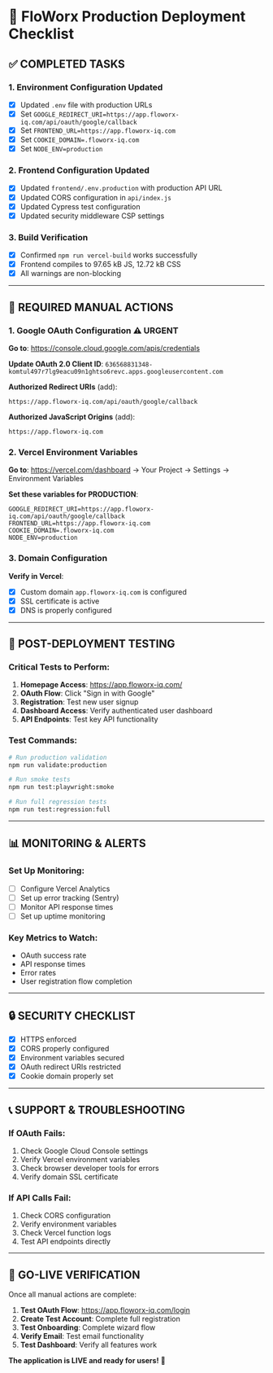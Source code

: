 # 🚀 FloWorx Production Deployment Checklist

## **✅ COMPLETED TASKS**

### **1. Environment Configuration Updated**
- [x] Updated `.env` file with production URLs
- [x] Set `GOOGLE_REDIRECT_URI=https://app.floworx-iq.com/api/oauth/google/callback`
- [x] Set `FRONTEND_URL=https://app.floworx-iq.com`
- [x] Set `COOKIE_DOMAIN=.floworx-iq.com`
- [x] Set `NODE_ENV=production`

### **2. Frontend Configuration Updated**
- [x] Updated `frontend/.env.production` with production API URL
- [x] Updated CORS configuration in `api/index.js`
- [x] Updated Cypress test configuration
- [x] Updated security middleware CSP settings

### **3. Build Verification**
- [x] Confirmed `npm run vercel-build` works successfully
- [x] Frontend compiles to 97.65 kB JS, 12.72 kB CSS
- [x] All warnings are non-blocking

---

## **🔧 REQUIRED MANUAL ACTIONS**

### **1. Google OAuth Configuration** ⚠️ **URGENT**
**Go to**: https://console.cloud.google.com/apis/credentials

**Update OAuth 2.0 Client ID**: `636568831348-komtul497r7lg9eacu09n1ghtso6revc.apps.googleusercontent.com`

**Authorized Redirect URIs** (add):
```
https://app.floworx-iq.com/api/oauth/google/callback
```

**Authorized JavaScript Origins** (add):
```
https://app.floworx-iq.com
```

### **2. Vercel Environment Variables**
**Go to**: https://vercel.com/dashboard → Your Project → Settings → Environment Variables

**Set these variables for PRODUCTION**:
```
GOOGLE_REDIRECT_URI=https://app.floworx-iq.com/api/oauth/google/callback
FRONTEND_URL=https://app.floworx-iq.com
COOKIE_DOMAIN=.floworx-iq.com
NODE_ENV=production
```

### **3. Domain Configuration**
**Verify in Vercel**:
- [x] Custom domain `app.floworx-iq.com` is configured
- [x] SSL certificate is active
- [x] DNS is properly configured

---

## **🧪 POST-DEPLOYMENT TESTING**

### **Critical Tests to Perform**:

1. **Homepage Access**: https://app.floworx-iq.com/
2. **OAuth Flow**: Click "Sign in with Google"
3. **Registration**: Test new user signup
4. **Dashboard Access**: Verify authenticated user dashboard
5. **API Endpoints**: Test key API functionality

### **Test Commands**:
```bash
# Run production validation
npm run validate:production

# Run smoke tests
npm run test:playwright:smoke

# Run full regression tests
npm run test:regression:full
```

---

## **📊 MONITORING & ALERTS**

### **Set Up Monitoring**:
- [ ] Configure Vercel Analytics
- [ ] Set up error tracking (Sentry)
- [ ] Monitor API response times
- [ ] Set up uptime monitoring

### **Key Metrics to Watch**:
- OAuth success rate
- API response times
- Error rates
- User registration flow completion

---

## **🔒 SECURITY CHECKLIST**

- [x] HTTPS enforced
- [x] CORS properly configured
- [x] Environment variables secured
- [x] OAuth redirect URIs restricted
- [x] Cookie domain properly set

---

## **📞 SUPPORT & TROUBLESHOOTING**

### **If OAuth Fails**:
1. Check Google Cloud Console settings
2. Verify Vercel environment variables
3. Check browser developer tools for errors
4. Verify domain SSL certificate

### **If API Calls Fail**:
1. Check CORS configuration
2. Verify environment variables
3. Check Vercel function logs
4. Test API endpoints directly

---

## **🎉 GO-LIVE VERIFICATION**

Once all manual actions are complete:

1. **Test OAuth Flow**: https://app.floworx-iq.com/login
2. **Create Test Account**: Complete full registration
3. **Test Onboarding**: Complete wizard flow
4. **Verify Email**: Test email functionality
5. **Test Dashboard**: Verify all features work

**The application is LIVE and ready for users!** 🚀
